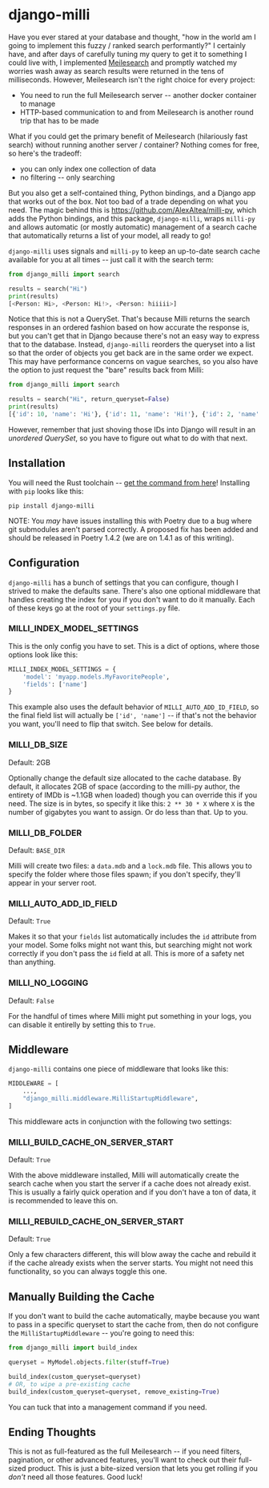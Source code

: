 # django-milli

Have you ever stared at your database and thought, "how in the world am I going to implement this fuzzy / ranked search performantly?" I certainly have, and after days of carefully tuning my query to get it to something I could live with, I implemented [Meilesearch](https://docs.meilisearch.com/) and promptly watched my worries wash away as search results were returned in the tens of milliseconds. However, Meilesearch isn't the right choice for every project:

* You need to run the full Meilesearch server -- another docker container to manage
* HTTP-based communication to and from Meilesearch is another round trip that has to be made

What if you could get the primary benefit of Meilesearch (hilariously fast search) without running another server / container? Nothing comes for free, so here's the tradeoff:

* you can only index one collection of data
* no filtering -- only searching

But you also get a self-contained thing, Python bindings, and a Django app that works out of the box. Not too bad of a trade depending on what you need. The magic behind this is https://github.com/AlexAltea/milli-py, which adds the Python bindings, and this package, `django-milli`, wraps `milli-py` and allows automatic (or mostly automatic) management of a search cache that automatically returns a list of your model, all ready to go!

`django-milli` uses signals and `milli-py` to keep an up-to-date search cache available for you at all times -- just call it with the search term:

```python
from django_milli import search

results = search("Hi")
print(results)
[<Person: Hi>, <Person: Hi!>, <Person: hiiiii>]
```

Notice that this is not a QuerySet. That's because Milli returns the search responses in an ordered fashion based on how accurate the response is, but you can't get that in Django because there's not an easy way to express that to the database. Instead, `django-milli` reorders the queryset into a list so that the order of objects you get back are in the same order we expect. This may have performance concerns on vague searches, so you also have the option to just request the "bare" results back from Milli:

```python
from django_milli import search

results = search("Hi", return_queryset=False)
print(results)
[{'id': 10, 'name': 'Hi'}, {'id': 11, 'name': 'Hi!'}, {'id': 2, 'name': 'hiiiii'}]
```

However, remember that just shoving those IDs into Django will result in an _unordered QuerySet_, so you have to figure out what to do with that next.

## Installation

You will need the Rust toolchain -- [get the command from here](https://www.rust-lang.org/tools/install)! Installing with `pip` looks like this:

```shell
pip install django-milli
```

NOTE: You _may_ have issues installing this with Poetry due to a bug where git submodules aren't parsed correctly. A proposed fix has been added and should be released in Poetry 1.4.2 (we are on 1.4.1 as of this writing).

## Configuration

`django-milli` has a bunch of settings that you can configure, though I strived to make the defaults sane. There's also one optional middleware that handles creating the index for you if you don't want to do it manually. Each of these keys go at the root of your `settings.py` file.

### MILLI_INDEX_MODEL_SETTINGS

This is the only config you have to set. This is a dict of options, where those options look like this:

```python
MILLI_INDEX_MODEL_SETTINGS = {
    'model': 'myapp.models.MyFavoritePeople',
    'fields': ['name']
}
```

This example also uses the default behavior of `MILLI_AUTO_ADD_ID_FIELD`, so the final field list will actually be `['id', 'name']` -- if that's not the behavior you want, you'll need to flip that switch. See below for details.

### MILLI_DB_SIZE

Default: 2GB

Optionally change the default size allocated to the cache database. By default, it allocates 2GB of space (according to the milli-py author, the entirety of IMDb is ~1.1GB when loaded) though you can override this if you need. The size is in bytes, so specify it like this: `2 ** 30 * X` where `X` is the number of gigabytes you want to assign. Or do less than that. Up to you.

### MILLI_DB_FOLDER

Default: `BASE_DIR`

Milli will create two files: a `data.mdb` and a `lock.mdb` file. This allows you to specify the folder where those files spawn; if you don't specify, they'll appear in your server root.

### MILLI_AUTO_ADD_ID_FIELD

Default: `True`

Makes it so that your `fields` list automatically includes the `id` attribute from your model. Some folks might not want this, but searching might not work correctly if you don't pass the `id` field at all. This is more of a safety net than anything.

### MILLI_NO_LOGGING

Default: `False`

For the handful of times where Milli might put something in your logs, you can disable it entirelly by setting this to `True`.

## Middleware

`django-milli` contains one piece of middleware that looks like this:

```python
MIDDLEWARE = [
    ...,
    "django_milli.middleware.MilliStartupMiddleware",
]
```

This middleware acts in conjunction with the following two settings:

### MILLI_BUILD_CACHE_ON_SERVER_START

Default: `True`

With the above middleware installed, Milli will automatically create the search cache when you start the server if a cache does not already exist. This is usually a fairly quick operation and if you don't have a ton of data, it is recommended to leave this on.

### MILLI_REBUILD_CACHE_ON_SERVER_START

Default: `True`

Only a few characters different, this will blow away the cache and rebuild it if the cache already exists when the server starts. You might not need this functionality, so you can always toggle this one.

## Manually Building the Cache

If you don't want to build the cache automatically, maybe because you want to pass in a specific queryset to start the cache from, then do not configure the `MilliStartupMiddleware` -- you're going to need this:

```python
from django_milli import build_index

queryset = MyModel.objects.filter(stuff=True)

build_index(custom_queryset=queryset)
# OR, to wipe a pre-existing cache
build_index(custom_queryset=queryset, remove_existing=True)
```

You can tuck that into a management command if you need.

## Ending Thoughts

This is not as full-featured as the full Meilesearch -- if you need filters, pagination, or other advanced features, you'll want to check out their full-sized product. This is just a bite-sized version that lets you get rolling if you _don't_ need all those features. Good luck!